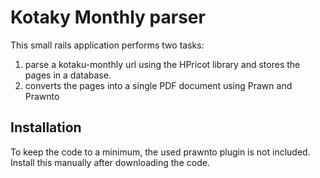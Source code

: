Kotaky Monthly parser
=====================

This small rails application performs two tasks:

1. parse a kotaku-monthly url using the HPricot library and stores the pages in a database.
2. converts the pages into a single PDF document using Prawn and Prawnto

Installation
------------
To keep the code to a minimum, the used prawnto plugin is not included. Install this manually after downloading the code.